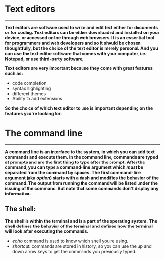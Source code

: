 # Text editors
--------------
**Text editors are software used to write and edit text either for documents or for coding.
Text editors can be either downloaded and installed on your device, or accessed online through web browsers.
It is an essential tool for programmers and web developers and so it should be chosen thoughtfully, but the choice of the text editor is merely personal.
And you can use the text editor software that comes with your computer, i.e. Notepad, or use third-party software.**

**Text editors are very important because they come with great features such as:**

* code completion
* syntax highlighting
* different themes
* Ability to add extensions

**So the choice of which text editor to use is important depending on the features you're looking for.**

# The command line
--------------------
**A command line is an interface to the system, in which you can add text commands and execute them.
In the command line, commands are typed at prompts and are the first thing to type after the prompt.
After the command, you can type a command-line argument which _must_ be separated from the command by spaces.
The first command-line argument (aka *option*) starts with a dash and modifies the behavior of the command.
The output from running the command will be listed under the issuing of the command. 
But note that some commands don't display any information.**

## The shell:
**The shell is within the terminal and is a part of the operating system.**
**The shell defines the behavior of the terminal and defines how the terminal will look after executing the commands.**
- _echo_ command is used to know which shell you're using.
- *shortcut*: commands are stored in history, so you can use the up and down arrow keys to get the commands you previously typed.



